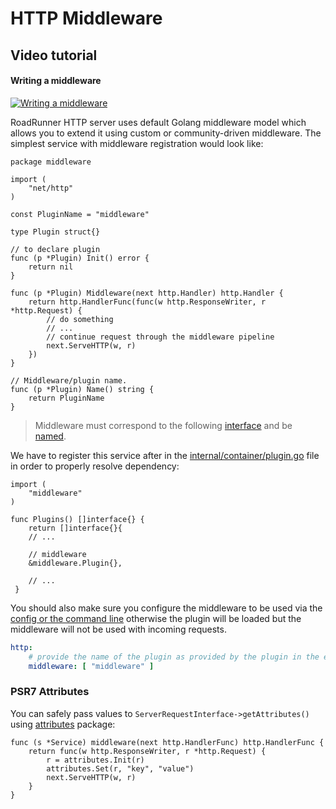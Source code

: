 # HTTP Middleware

## Video tutorial

#### Writing a middleware
[![Writing a middleware](https://img.youtube.com/vi/f5fUSYaDKxo/0.jpg)](https://www.youtube.com/watch?v=f5fUSYaDKxo)  

RoadRunner HTTP server uses default Golang middleware model which allows you to extend it using custom or
community-driven middleware. The simplest service with middleware registration would look like:

```golang
package middleware

import (
	"net/http"
)

const PluginName = "middleware"

type Plugin struct{}

// to declare plugin
func (p *Plugin) Init() error {
	return nil
}

func (p *Plugin) Middleware(next http.Handler) http.Handler {
	return http.HandlerFunc(func(w http.ResponseWriter, r *http.Request) {
		// do something
		// ...
		// continue request through the middleware pipeline
		next.ServeHTTP(w, r)
	})
}

// Middleware/plugin name.
func (p *Plugin) Name() string {
	return PluginName
}
```

> Middleware must correspond to the following [interface](https://github.com/roadrunner-server/roadrunner-plugins/blob/master/http/plugin.go#L38) and be [named](https://github.com/roadrunner-server/roadrunner-plugins/blob/master/http/plugin.go#L362).

We have to register this service after in the [internal/container/plugin.go](https://github.com/roadrunner-server/roadrunner/blob/master/internal/container/plugins.go) file in order to properly resolve dependency:

```golang
import (
    "middleware"
)

func Plugins() []interface{} {
    return []interface{}{
    // ...
    
    // middleware
    &middleware.Plugin{},
    
    // ...
 }
```

You should also make sure you configure the middleware to be used via the [config or the command line](https://roadrunner.dev/docs/intro-config) otherwise the plugin will be loaded but the middleware will not be used with incoming requests.

```yaml
http:
    # provide the name of the plugin as provided by the plugin in the example's case, "middleware"
    middleware: [ "middleware" ]
```

### PSR7 Attributes

You can safely pass values to `ServerRequestInterface->getAttributes()` using [attributes](https://github.com/roadrunner-server/roadrunner/blob/master/plugins/http/attributes/attributes.go) package:

```golang
func (s *Service) middleware(next http.HandlerFunc) http.HandlerFunc {
	return func(w http.ResponseWriter, r *http.Request) {
		r = attributes.Init(r)
		attributes.Set(r, "key", "value")
		next.ServeHTTP(w, r)
	}
}
```
